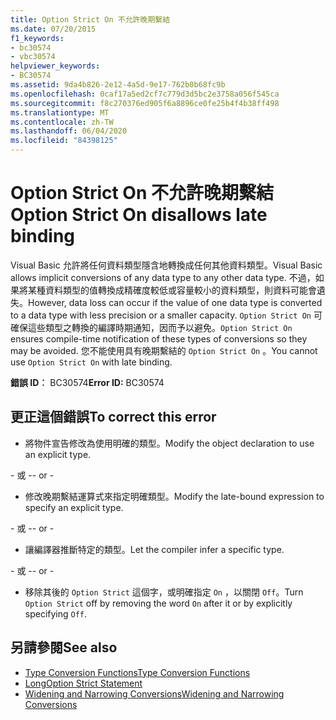 ```yaml
---
title: Option Strict On 不允許晚期繫結
ms.date: 07/20/2015
f1_keywords:
- bc30574
- vbc30574
helpviewer_keywords:
- BC30574
ms.assetid: 9da4b826-2e12-4a5d-9e17-762b0b68fc9b
ms.openlocfilehash: 0caf17a5ed2cf7c779d3d5bc2e3758a056f545ca
ms.sourcegitcommit: f8c270376ed905f6a8896ce0fe25b4f4b38ff498
ms.translationtype: MT
ms.contentlocale: zh-TW
ms.lasthandoff: 06/04/2020
ms.locfileid: "84398125"
---
```

# <a name="option-strict-on-disallows-late-binding"></a><span data-ttu-id="82ded-102">Option Strict On 不允許晚期繫結</span><span class="sxs-lookup"><span data-stu-id="82ded-102">Option Strict On disallows late binding</span></span>
<span data-ttu-id="82ded-103">Visual Basic 允許將任何資料類型隱含地轉換成任何其他資料類型。</span><span class="sxs-lookup"><span data-stu-id="82ded-103">Visual Basic allows implicit conversions of any data type to any other data type.</span></span> <span data-ttu-id="82ded-104">不過，如果將某種資料類型的值轉換成精確度較低或容量較小的資料類型，則資料可能會遺失。</span><span class="sxs-lookup"><span data-stu-id="82ded-104">However, data loss can occur if the value of one data type is converted to a data type with less precision or a smaller capacity.</span></span> <span data-ttu-id="82ded-105">`Option Strict On` 可確保這些類型之轉換的編譯時期通知，因而予以避免。</span><span class="sxs-lookup"><span data-stu-id="82ded-105">`Option Strict On` ensures compile-time notification of these types of conversions so they may be avoided.</span></span> <span data-ttu-id="82ded-106">您不能使用具有晚期繫結的 `Option Strict On` 。</span><span class="sxs-lookup"><span data-stu-id="82ded-106">You cannot use `Option Strict On` with late binding.</span></span>  

 <span data-ttu-id="82ded-107">**錯誤 ID︰** BC30574</span><span class="sxs-lookup"><span data-stu-id="82ded-107">**Error ID:** BC30574</span></span>  
  
## <a name="to-correct-this-error"></a><span data-ttu-id="82ded-108">更正這個錯誤</span><span class="sxs-lookup"><span data-stu-id="82ded-108">To correct this error</span></span>  
  
- <span data-ttu-id="82ded-109">將物件宣告修改為使用明確的類型。</span><span class="sxs-lookup"><span data-stu-id="82ded-109">Modify the object declaration to use an explicit type.</span></span>  
  
 <span data-ttu-id="82ded-110">\- 或 -</span><span class="sxs-lookup"><span data-stu-id="82ded-110">\- or -</span></span>  
  
- <span data-ttu-id="82ded-111">修改晚期繫結運算式來指定明確類型。</span><span class="sxs-lookup"><span data-stu-id="82ded-111">Modify the late-bound expression to specify an explicit type.</span></span>  
  
 <span data-ttu-id="82ded-112">\- 或 -</span><span class="sxs-lookup"><span data-stu-id="82ded-112">\- or -</span></span>  
  
- <span data-ttu-id="82ded-113">讓編譯器推斷特定的類型。</span><span class="sxs-lookup"><span data-stu-id="82ded-113">Let the compiler infer a specific type.</span></span>  
  
 <span data-ttu-id="82ded-114">\- 或 -</span><span class="sxs-lookup"><span data-stu-id="82ded-114">\- or -</span></span>  
  
- <span data-ttu-id="82ded-115">移除其後的 `Option Strict` 這個字，或明確指定 `On` ，以關閉 `Off`。</span><span class="sxs-lookup"><span data-stu-id="82ded-115">Turn `Option Strict` off by removing the word `On` after it or by explicitly specifying `Off`.</span></span>  
  
## <a name="see-also"></a><span data-ttu-id="82ded-116">另請參閱</span><span class="sxs-lookup"><span data-stu-id="82ded-116">See also</span></span>

- [<span data-ttu-id="82ded-117">Type Conversion Functions</span><span class="sxs-lookup"><span data-stu-id="82ded-117">Type Conversion Functions</span></span>](../language-reference/functions/type-conversion-functions.md)
- [<span data-ttu-id="82ded-118">Long</span><span class="sxs-lookup"><span data-stu-id="82ded-118">Option Strict Statement</span></span>](../language-reference/statements/option-strict-statement.md)
- [<span data-ttu-id="82ded-119">Widening and Narrowing Conversions</span><span class="sxs-lookup"><span data-stu-id="82ded-119">Widening and Narrowing Conversions</span></span>](../programming-guide/language-features/data-types/widening-and-narrowing-conversions.md)
